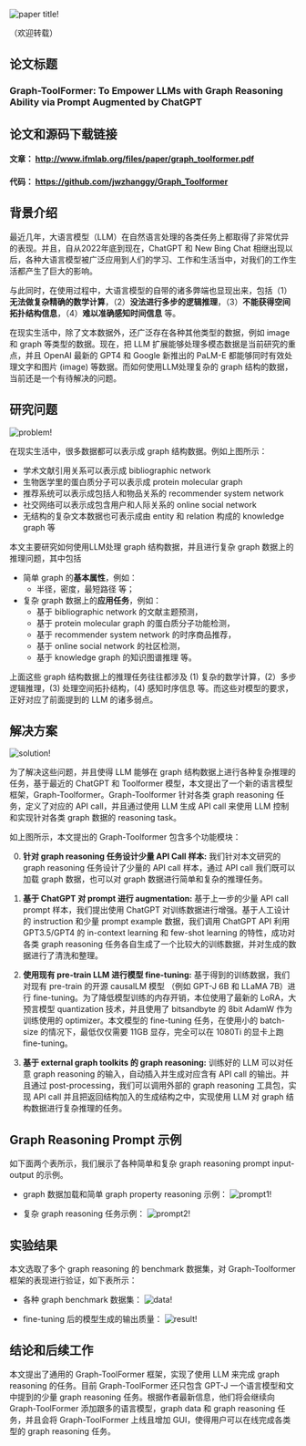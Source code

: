 ![paper title!](title.png)

（欢迎转载）

## 论文标题
### Graph-ToolFormer: To Empower LLMs with Graph Reasoning Ability via Prompt Augmented by ChatGPT

## 论文和源码下载链接
#### 文章： http://www.ifmlab.org/files/paper/graph_toolformer.pdf
#### 代码： https://github.com/jwzhanggy/Graph_Toolformer

## 背景介绍
最近几年，大语言模型（LLM）在自然语言处理的各类任务上都取得了非常优异的表现。并且，自从2022年底到现在，ChatGPT 和 New Bing Chat 相继出现以后，各种大语言模型被广泛应用到人们的学习、工作和生活当中，对我们的工作生活都产生了巨大的影响。

与此同时，在使用过程中，大语言模型的自带的诸多弊端也显现出来，包括（1）**无法做复杂精确的数学计算**，（2）**没法进行多步的逻辑推理**，（3）**不能获得空间拓扑结构信息**，（4）**难以准确感知时间信息** 等。

在现实生活中，除了文本数据外，还广泛存在各种其他类型的数据，例如 image 和 graph 等类型的数据。现在，把 LLM 扩展能够处理多模态数据是当前研究的重点，并且 OpenAI 最新的 GPT4 和 Google 新推出的 PaLM-E 都能够同时有效处理文字和图片 (image) 等数据。而如何使用LLM处理复杂的 graph 结构的数据，当前还是一个有待解决的问题。

## 研究问题
![problem!](problem.png)

在现实生活中，很多数据都可以表示成 graph 结构数据。例如上图所示：

- 学术文献引用关系可以表示成 bibliographic network
- 生物医学里的蛋白质分子可以表示成 protein molecular graph
- 推荐系统可以表示成包括人和物品关系的 recommender system network
- 社交网络可以表示成包含用户和人际关系的  online social network
- 无结构的复杂文本数据也可表示成由 entity 和 relation 构成的 knowledge graph 等

本文主要研究如何使用LLM处理 graph 结构数据，并且进行复杂 graph 数据上的推理问题，其中包括

- 简单 graph 的**基本属性**，例如：
	* 半径，密度，最短路径 等；
- 复杂 graph 数据上的**应用任务**，例如：
	* 基于 bibliographic network 的文献主题预测，
	* 基于 protein molecular graph 的蛋白质分子功能检测，
	* 基于 recommender system network 的时序商品推荐，
	* 基于 online social network 的社区检测，
	* 基于 knowledge graph 的知识图谱推理 等。
	
上面这些 graph 结构数据上的推理任务往往都涉及 (1) 复杂的数学计算，(2）多步逻辑推理，(3) 处理空间拓扑结构，(4) 感知时序信息 等。而这些对模型的要求，正好对应了前面提到的 LLM 的诸多弱点。

## 解决方案
![solution!](solution.png)

为了解决这些问题，并且使得 LLM 能够在 graph 结构数据上进行各种复杂推理的任务，基于最近的 ChatGPT 和 Toolformer 模型，本文提出了一个新的语言模型框架，Graph-Toolformer。Graph-Toolformer 针对各类 graph reasoning 任务，定义了对应的 API call，并且通过使用 LLM 生成 API call 来使用 LLM 控制和实现针对各类 graph 数据的 reasoning task。

如上图所示，本文提出的 Graph-Toolformer 包含多个功能模块：

0. **针对 graph reasoning 任务设计少量 API Call 样本:** 我们针对本文研究的 graph reasoning 任务设计了少量的 API call 样本，通过 API call 我们既可以加载 graph 数据，也可以对 graph 数据进行简单和复杂的推理任务。

1. **基于 ChatGPT 对 prompt 进行 augmentation:** 基于上一步的少量 API call prompt 样本，我们提出使用 ChatGPT 对训练数据进行增强。基于人工设计的 instruction 和少量 prompt example 数据，我们调用 ChatGPT API 利用 GPT3.5/GPT4 的 in-context learning 和 few-shot learning 的特性，成功对各类 graph reasoning 任务各自生成了一个比较大的训练数据，并对生成的数据进行了清洗和整理。

2. **使用现有 pre-train LLM 进行模型 fine-tuning:** 基于得到的训练数据，我们对现有 pre-train 的开源 causalLM 模型 （例如 GPT-J 6B 和 LLaMA 7B）进行 fine-tuning。为了降低模型训练的内存开销，本位使用了最新的 LoRA，大预言模型 quantization 技术，并且使用了 bitsandbyte 的 8bit AdamW 作为训练使用的 optimizer。本文模型的 fine-tuning 任务，在使用小的 batch-size 的情况下，最低仅仅需要 11GB 显存，完全可以在 1080Ti 的显卡上跑 fine-tuning。

3. **基于 external graph toolkits 的 graph reasoning:** 训练好的 LLM 可以对任意 graph reasoning 的输入，自动插入并生成对应含有 API call 的输出。并且通过 post-processing，我们可以调用外部的 graph reasoning 工具包，实现 API call 并且把返回结构加入的生成结构之中，实现使用 LLM 对 graph 结构数据进行复杂推理的任务。

## Graph Reasoning Prompt 示例
如下面两个表所示，我们展示了各种简单和复杂 graph reasoning prompt input-output 的示例。

- graph 数据加载和简单 graph property reasoning 示例：
![prompt1!](prompt1.png)

- 复杂 graph reasoning 任务示例：
![prompt2!](prompt2.png)

## 实验结果

本文选取了多个 graph reasoning 的 benchmark 数据集，对 Graph-Toolformer 框架的表现进行验证，如下表所示：

- 各种 graph benchmark 数据集：
![data!](data.png)

- fine-tuning 后的模型生成的输出质量：
![result!](result.png)

## 结论和后续工作
本文提出了通用的 Graph-ToolFormer 框架，实现了使用 LLM 来完成 graph reasoning 的任务。目前 Graph-ToolFormer 还只包含 GPT-J 一个语言模型和文中提到的少量 graph reasoning 任务。根据作者最新信息，他们将会继续向 Graph-ToolFormer 添加跟多的语言模型，graph data 和 graph reasoning 任务，并且会将 Graph-ToolFormer 上线且增加 GUI，使得用户可以在线完成各类型的 graph reasoning 任务。
